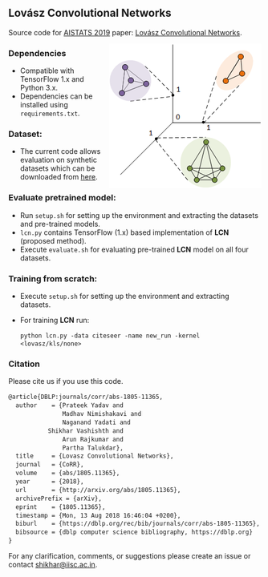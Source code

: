 ## Lovász Convolutional Networks

Source code for [AISTATS 2019](https://www.aistats.org/) paper: [Lovász Convolutional Networks](https://arxiv.org/abs/1805.11365).

<img align="right"  src="./overview.png">

### Dependencies

- Compatible with TensorFlow 1.x and Python 3.x.
- Dependencies can be installed using `requirements.txt`.

### Dataset:

- The current code allows evaluation on synthetic datasets which can be downloaded from [here](https://drive.google.com/open?id=1dZY9cx6poEjzyPAlI194TklzwrC3-ORr).

### Evaluate pretrained model:

- Run `setup.sh` for setting up the environment and extracting the datasets and pre-trained models.
- `lcn.py` contains TensorFlow (1.x) based implementation of **LCN** (proposed method).
- Execute `evaluate.sh` for evaluating pre-trained **LCN** model on all four datasets.

### Training from scratch:

- Execute `setup.sh` for setting up the environment and extracting datasets. 

- For training **LCN** run:

  ```shell
  python lcn.py -data citeseer -name new_run -kernel <lovasz/kls/none>
  ```

### Citation
Please cite us if you use this code.

```tex
@article{DBLP:journals/corr/abs-1805-11365,
  author    = {Prateek Yadav and
               Madhav Nimishakavi and
               Naganand Yadati and
	       Shikhar Vashishth and
               Arun Rajkumar and
               Partha Talukdar},
  title     = {Lovasz Convolutional Networks},
  journal   = {CoRR},
  volume    = {abs/1805.11365},
  year      = {2018},
  url       = {http://arxiv.org/abs/1805.11365},
  archivePrefix = {arXiv},
  eprint    = {1805.11365},
  timestamp = {Mon, 13 Aug 2018 16:46:04 +0200},
  biburl    = {https://dblp.org/rec/bib/journals/corr/abs-1805-11365},
  bibsource = {dblp computer science bibliography, https://dblp.org}
}
```

For any clarification, comments, or suggestions please create an issue or contact [shikhar@iisc.ac.in](http://shikhar-vashishth.github.io).
